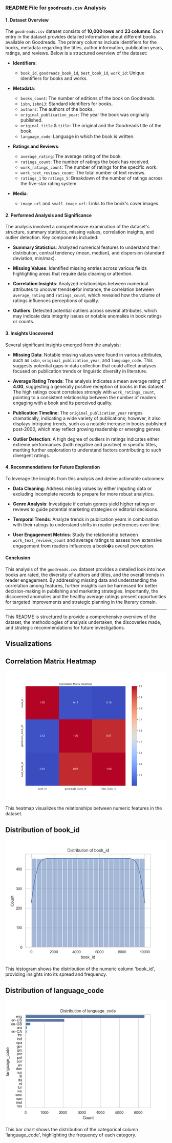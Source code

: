 
### README File for `goodreads.csv` Analysis

#### 1. Dataset Overview
The `goodreads.csv` dataset consists of **10,000 rows** and **23 columns**. Each entry in the dataset provides detailed information about different books available on Goodreads. The primary columns include identifiers for the books, metadata regarding the titles, author information, publication years, ratings, and reviews. Below is a structured overview of the dataset:

- **Identifiers**:
  - `book_id`, `goodreads_book_id`, `best_book_id`, `work_id`: Unique identifiers for books and works.
  
- **Metadata**:
  - `books_count`: The number of editions of the book on Goodreads.
  - `isbn`, `isbn13`: Standard identifiers for books.
  - `authors`: The authors of the books.
  - `original_publication_year`: The year the book was originally published.
  - `original_title` & `title`: The original and the Goodreads title of the book.
  - `language_code`: Language in which the book is written.

- **Ratings and Reviews**:
  - `average_rating`: The average rating of the book.
  - `ratings_count`: The number of ratings the book has received.
  - `work_ratings_count`: The number of ratings for the specific work.
  - `work_text_reviews_count`: The total number of text reviews.
  - `ratings_1` to `ratings_5`: Breakdown of the number of ratings across the five-star rating system.

- **Media**:
  - `image_url` and `small_image_url`: Links to the book's cover images.

#### 2. Performed Analysis and Significance
The analysis involved a comprehensive examination of the dataset's structure, summary statistics, missing values, correlation insights, and outlier detection. Key components included:

- **Summary Statistics**: Analyzed numerical features to understand their distribution, central tendency (mean, median), and dispersion (standard deviation, min/max).
  
- **Missing Values**: Identified missing entries across various fields highlighting areas that require data cleaning or attention.

- **Correlation Insights**: Analyzed relationships between numerical attributes to uncover trends�for instance, the correlation between `average_rating` and `ratings_count`, which revealed how the volume of ratings influences perceptions of quality.

- **Outliers**: Detected potential outliers across several attributes, which may indicate data integrity issues or notable anomalies in book ratings or counts.

#### 3. Insights Uncovered
Several significant insights emerged from the analysis:

- **Missing Data**: Notable missing values were found in various attributes, such as `isbn`, `original_publication_year`, and `language_code`. This suggests potential gaps in data collection that could affect analyses focused on publication trends or linguistic diversity in literature.

- **Average Rating Trends**: The analysis indicates a mean average rating of **4.00**, suggesting a generally positive reception of books in this dataset. The high ratings count correlates strongly with `work_ratings_count`, pointing to a consistent relationship between the number of readers engaging with a book and its perceived quality.

- **Publication Timeline**: The `original_publication_year` ranges dramatically, indicating a wide variety of publications; however, it also displays intriguing trends, such as a notable increase in books published post-2000, which may reflect growing readership or emerging genres.

- **Outlier Detection**: A high degree of outliers in ratings indicates either extreme performances (both negative and positive) in specific titles, meriting further exploration to understand factors contributing to such divergent ratings.

#### 4. Recommendations for Future Exploration
To leverage the insights from this analysis and derive actionable outcomes:

- **Data Cleaning**: Address missing values by either imputing data or excluding incomplete records to prepare for more robust analytics.
  
- **Genre Analysis**: Investigate if certain genres yield higher ratings or reviews to guide potential marketing strategies or editorial decisions.

- **Temporal Trends**: Analyze trends in publication years in combination with their ratings to understand shifts in reader preferences over time.

- **User Engagement Metrics**: Study the relationship between `work_text_reviews_count` and average ratings to assess how extensive engagement from readers influences a book�s overall perception.

#### Conclusion
This analysis of the `goodreads.csv` dataset provides a detailed look into how books are rated, the diversity of authors and titles, and the overall trends in reader engagement. By addressing missing data and understanding the correlation among features, further insights can be harnessed for better decision-making in publishing and marketing strategies. Importantly, the discovered anomalies and the healthy average ratings present opportunities for targeted improvements and strategic planning in the literary domain.

---

This README is structured to provide a comprehensive overview of the dataset, the methodologies of analysis undertaken, the discoveries made, and strategic recommendations for future investigations.

## Visualizations

## Correlation Matrix Heatmap
![Correlation Matrix Heatmap](correlation_matrix_heatmap.png)

This heatmap visualizes the relationships between numeric features in the dataset.

## Distribution of book_id
![book_id Distribution](book_id_distribution.png)

This histogram shows the distribution of the numeric column 'book_id', providing insights into its spread and frequency.

## Distribution of language_code
![language_code Bar Chart](language_code_bar_chart.png)

This bar chart shows the distribution of the categorical column 'language_code', highlighting the frequency of each category.

